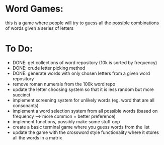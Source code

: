 # Word Games: 
this is a game where people will try to guess all the possible combinations of words given a series of letters

# To Do:
- DONE: get collections of word repository (10k is sorted by frequency)
- DONE: crude letter picking method
- DONE: generate words with only chosen letters from a given word repository
- remove roman numerals from the 100k word repo
- update the letter choosing system so that it is less random but more succinct
- implement screening system for unlikely words (eg. word that are all consonants)
- implement a word selection system from all possible words (based on frequency --> more common = better preference)
- implement functions, possibly make some stuff oop
- create a basic terminal game where you guess words from the list
- update the game with the crossword style functionality where it stores all the words in a matrix